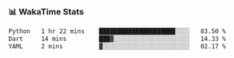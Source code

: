 ### 📊 WakaTime Stats
<!--START_SECTION:waka-->

```txt
Python   1 hr 22 mins    █████████████████████░░░░   83.50 %
Dart     14 mins         ███▓░░░░░░░░░░░░░░░░░░░░░   14.33 %
YAML     2 mins          ▓░░░░░░░░░░░░░░░░░░░░░░░░   02.17 %
```

<!--END_SECTION:waka-->
